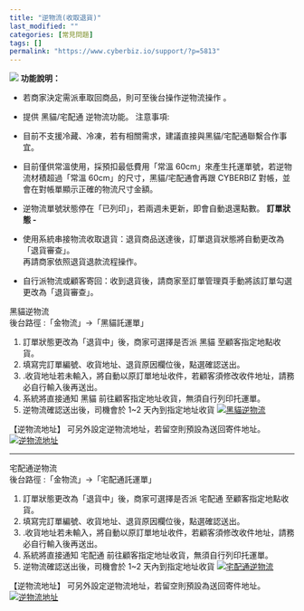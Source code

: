 ```yaml
---
title: "逆物流(收取退貨)"
last_modified: ""
categories: [常見問題]
tags: []
permalink: "https://www.cyberbiz.io/support/?p=5813"
---
```


![](https://www.cyberbiz.io/support/wp-content/uploads/全版本.png) **功能說明：**  

* 若商家決定需派車取回商品，則可至後台操作逆物流操作 。
* 提供 黑貓/宅配通 逆物流功能。
注意事項:  

* 目前不支援冷藏、冷凍，若有相關需求，建議直接與黑貓/宅配通聯繫合作事宜。
* 目前僅供常溫使用，採預扣最低費用「常溫 60cm」來產生托運單號，若逆物流材積超過「常溫 60cm」的尺寸，黑貓/宅配通會再跟 CYBERBIZ 對帳，並會在對帳單顯示正確的物流尺寸金額。
* 逆物流單號狀態停在「已列印」，若兩週未更新，即會自動退還點數。
**訂單狀態 -**

* 使用系統串接物流收取退貨：退貨商品送達後，訂單退貨狀態將自動更改為「退貨審查」。  
再請商家依照退貨退款流程操作。

* 自行派物流或顧客寄回：收到退貨後，請商家至訂單管理頁手動將該訂單勾選更改為「退貨審查」。

黑貓逆物流  
後台路徑 :「金物流」→「黑貓託運單」  


1. 訂單狀態更改為「退貨中」後，商家可選擇是否派 黑貓 至顧客指定地點收貨。
2. 填寫完訂單編號、收貨地址、退貨原因欄位後，點選確認送出。
3. .收貨地址若未輸入，將自動以原訂單地址收件，若顧客須修改收件地址，請務必自行輸入後再送出。
4. 系統將直接通知 黑貓 前往顧客指定地址收貨，無須自行列印托運單。
5. 逆物流確認送出後，司機會於 1~2 天內到指定地址收貨
[![黑貓逆物流](https://www.cyberbiz.io/support/wp-content/uploads/逆物流01.png)](https://www.cyberbiz.io/support/wp-content/uploads/逆物流01.png)  

【逆物流地址】 可另外設定逆物流地址，若留空則預設為送回寄件地址。
[![逆物流地址](https://www.cyberbiz.io/support/wp-content/uploads/逆物流01-1.png)](https://www.cyberbiz.io/support/wp-content/uploads/逆物流01-1.png)  

* * *

宅配通逆物流  
後台路徑 :「金物流」→「宅配通託運單」  


1. 訂單狀態更改為「退貨中」後，商家可選擇是否派 宅配通 至顧客指定地點收貨。
2. 填寫完訂單編號、收貨地址、退貨原因欄位後，點選確認送出。
3. .收貨地址若未輸入，將自動以原訂單地址收件，若顧客須修改收件地址，請務必自行輸入後再送出。
4. 系統將直接通知 宅配通 前往顧客指定地址收貨，無須自行列印托運單。
5. 逆物流確認送出後，司機會於 1~2 天內到指定地址收貨
[![宅配通逆物流](https://www.cyberbiz.io/support/wp-content/uploads/逆物流02.png)](https://www.cyberbiz.io/support/wp-content/uploads/逆物流02.png)  

【逆物流地址】 可另外設定逆物流地址，若留空則預設為送回寄件地址。
[![逆物流地址](https://www.cyberbiz.io/support/wp-content/uploads/逆物流02-1.png)](https://www.cyberbiz.io/support/wp-content/uploads/逆物流02-1.png)  

